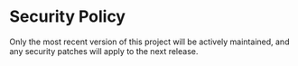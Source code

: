 # Security Policy

Only the most recent version of this project will be actively maintained, and any security patches will apply to the next release.
